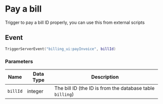 # Pay a bill

Trigger to pay a bill ID properly, you can use this from external scripts

## Event
``` lua
TriggerServerEvent("billing_ui:payInvoice", billId)
```

### Parameters

| Name              | Data Type | Description                 |
| -                 | -         | -                 |
| `billId`       | integer    | The bill ID (the ID is from the database table `billing`)  |